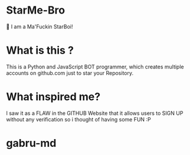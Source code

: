 # StarMe-Bro
:star2: I am a Ma'Fuckin StarBoi!

# What is this ?
This is a Python and JavaScript BOT programmer, which creates multiple accounts on github.com just to star your Repository.

# What inspired me?
I saw it as a FLAW in the GITHUB Website that it allows users to SIGN UP without any verification so i thought of having some FUN :P

# gabru-md
